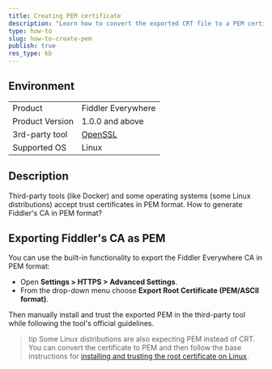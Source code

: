 ```yaml
---
title: Creating PEM certificate
description: "Learn how to convert the exported CRT file to a PEM certificate."
type: how-to
slug: how-to-create-pem
publish: true
res_type: kb
---
```


## Environment

|   |   |
|---|---|
| Product   |  Fiddler Everywhere  |
| Product Version | 1.0.0 and above  |
| 3rd-party tool | [OpenSSL](https://www.openssl.org/) |
| Supported OS | Linux |

## Description

Third-party tools (like Docker) and some operating systems (some Linux distributions) accept trust certificates in PEM format. How to generate Fiddler's CA in PEM format?

## Exporting Fiddler's CA as PEM

You can use the built-in functionality to export the Fiddler Everywhere CA in PEM format:

- Open **Settings > HTTPS > Advanced Settings**.
- From the drop-down menu choose **Export Root Certificate (PEM/ASCII format)**.

Then manually install and trust the exported PEM in the third-party tool while following the tool's official guidelines. 

>tip Some Linux distributions are also expecting PEM instead of CRT. You can convert the certificate to PEM and then follow the base instructions for [installing and trusting the root certificate on Linux](slug://first_steps_linux#trusting-the-root-certificate).

